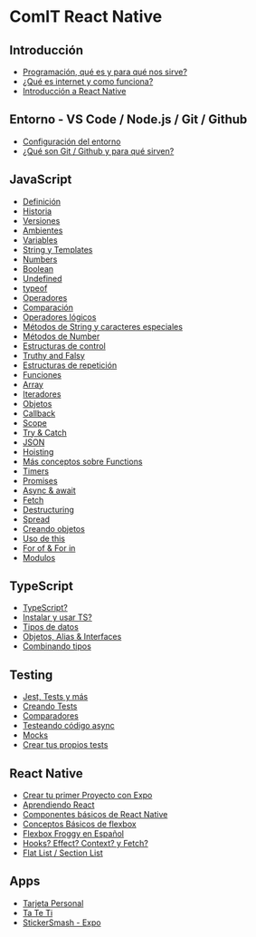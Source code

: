 # ComIT React Native

## Introducción

- [Programación, qué es y para qué nos sirve?](programacion.md)
- [¿Qué es internet y como funciona?](internet.md#qué-es)
- [Introducción a React Native](reactnative.md)

## Entorno - VS Code / Node.js / Git / Github

- [Configuración del entorno](setupjs.md)
- [¿Qué son Git / Github y para qué sirven?](git.md)

## JavaScript

- [Definición](javascript/definicion.md)
- [Historia](javascript/historia.md)
- [Versiones](javascript/versiones.md)
- [Ambientes](javascript/ambientes.md)
- [Variables](javascript/variables.md)
- [String y Templates](javascript/string.md)
- [Numbers](javascript/numbers.md)
- [Boolean](javascript/boolean.md)
- [Undefined](javascript/undefined.md)
- [typeof](javascript/typeof.md)
- [Operadores](javascript/operadores.md)
- [Comparación](javascript/comparacion.md)
- [Operadores lógicos](javascript/operadoreslogicos.md)
- [Métodos de String y caracteres especiales](javascript/metodosdestring.md)
- [Métodos de Number](javascript/numbersmetodos.md)
- [Estructuras de control](javascript/estructurasdecontrol.md)
- [Truthy and Falsy](javascript/truthyandfalsy.md)
- [Estructuras de repetición](javascript/estructurasderepeticion.md)
- [Funciones](javascript/funciones.md)
- [Array](javascript/array.md)
- [Iteradores](javascript/iteradores.md)
- [Objetos](javascript/objetos.md)
- [Callback](javascript/callback.md)
- [Scope](javascript/scope.md)
- [Try & Catch](javascript/tryandcatch.md)
- [JSON](javascript/json.md)
- [Hoisting](javascript/hoisting.md)
- [Más conceptos sobre Functions](javascript/advanceFunctions.md)
- [Timers](javascript/timers.md)
- [Promises](javascript/promises.md)
- [Async & await](javascript/asyncandawait.md)
- [Fetch](javascript/fetch.md)
- [Destructuring](javascript/destructuring.md)
- [Spread](javascript/spread.md)
- [Creando objetos](javascript/creandoobjetos.md)
- [Uso de this](javascript/this.md)
- [For of & For in](javascript/forinforof.md)
- [Modulos](javascript/modulos.md)

## TypeScript

- [TypeScript?](typescript/intro.md)
- [Instalar y usar TS?](typescript/installing.md)
- [Tipos de datos](typescript/tipos_mas_comunes.md)
- [Objetos, Alias & Interfaces](typescript/objetos_tipos_e_interfaces.md)
- [Combinando tipos](typescript/combinando_tipos.md)

## Testing

- [Jest, Tests y más](jest/jest_tests_y_mas.md)
- [Creando Tests](jest/creando_tests.md)
- [Comparadores](jest/comparadores.md)
- [Testeando código async](jest/async.md)
- [Mocks](jest/mocks.md)
- [Crear tus propios tests](jest/creartests.md)

## React Native

- [Crear tu primer Proyecto con Expo](reactnative/primerproyecto.md)
- [Aprendiendo React](reactnative/aprendiendoreact.md)
- [Componentes básicos de React Native](reactnative/componentesbasicosrn.md)
- [Conceptos Básicos de flexbox](https://developer.mozilla.org/es/docs/Web/CSS/CSS_flexible_box_layout/Basic_concepts_of_flexbox)
- [Flexbox Froggy en Español](https://flexboxfroggy.com/#es)
- [Hooks? Effect? Context? y Fetch?](reactnative/hookseffectcontextfetch.md)
- [Flat List / Section List](reactnative/listas.md)

## Apps

- [Tarjeta Personal](reactnative/tarjetapersonal.md)
- [Ta Te Ti](reactnative/tictactoe.md)
- [StickerSmash - Expo](reactnative/stickersmash.md)

<!-- - [Ahora a distribuir y publicar nuestra App](reactnative/eastutorial.md) -->

<!--
Tutoriales de Expo
- Navegación
- Redux / Manejo de estado
- Firebase Login
- Usar la cámara
- Splash Screen & Icon

- Notificaciones
- Modulo Nativo
- Accessibilidad


## Componentes Básicos:

## Listas y desplazamiento:

- [FlatList](flatlist.md)
- [SectionList](sectionlist.md)

## Arquitectura de componentes:

- [Componiendo componentes](ccomp.md)
- [Ciclo de vida del componente](clife.md)
- [Hooks para componentes funcion](hookscom.md)

## Gestión de estado:

- [Gestión de estado](statemanagement.md)
- [Estado en componentes de clase (Class)](stateclass.md)
- [Uso de hooks para estado en componentes funcionales](hookfunc.md)

## Flujo de datos:

- [Flujo de datos](dataflow.md)
- [Levantando estado](lifting.md)
- [Gestión de estado complejo con useReducer o API de contexto (Context)](managingcomplexstate.md)

## Patrones avanzados:

- [Patrones avanzados](advanced.md)
- [Componentes de orden superior (Higher-order)](higher.md)
- [Render props](render.md)

# Navegación y estilos en React Native

## Stack Navigator

- [Navegación y estilo de React Native](reactstyle.md)
- [Stack Navigator](stacknavigator.md)

## Navegador de pestañas (Tab Navigator)

- [Configuración y uso básico](setupbasicusage.md)
- [Navegación entre pantallas](navigatingscreens.md)
- [Navegador de pestañas (Tabs)](tabnav.md)
- [Configuración y personalización](setupcustom.md)
- [Manipulación de la navegación por pestañas](handletabnav.md)

## Drawer Navigator

- [Drawer Navigator](drawnav.md)
- [ Implementación de un menú lateral](implementside.md)
- [Configuración de las opciones del cajón (drawer options)](configdrawer.md)
- [Diseño visual de componentes usando hoja de estilo (StyleSheet)](stylingstylesheet.md)

## Estilo básico

- [Estilo básico](basicstyling.md)
- [Usando StyleSheet.create para crear una hoja de estilos](stylesheet.md)
- [Aplicando estilos a componentes](stylecomponents.md)
- [Propiedades de estilo comunes](commonstyle.md)
- [Propiedades de estilo para componentes Text, View e Image](textviewimage.md)
- [Manejo de diferentes tamaños de dispositivo](handledifferent.md)

## Diseño de layouts utilizando Flexbox

- [Flexbox para Layout Design](flexboxlayoutdesign.md)
- [Fundamentos de Flexbox](flexboxbasics.md)
- [Propiedades de Flexbox](flexproperties.md)
- [Ejemplos prácticos y diseños](examplesflex.md)

## Entrada de datos por parte del Usuario y API's

- [Entrada de texto y manejo de las interacciones del usuario](textinputuser.md)
- [Obtener datos de servidor remoto y mostrarlos en la App](fetchingdataapi.md)

## Integración con Firebase y desarrollo de aplicaciones

- [ntroducción a Firebase y configuración de un proyecto Firebase](introfirebasesetup.md)
- [Autenticación Firebase](firebaseauthen.md)

## Integración con Firebase y Desarrollo de Apps

- [Firebase Firestore](crudfirestore.md)
- [Características avanzadas de React Native](advancedreactnative.md)
  -->
